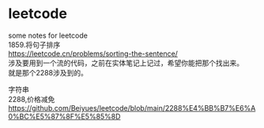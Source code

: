 # leetcode
some notes for leetcode<br>
1859.将句子排序<br>
https://leetcode.cn/problems/sorting-the-sentence/<br>
涉及要用到一个流的代码，之前在实体笔记上记过，希望你能把那个找出来。<br>
就是那个2288涉及到的。<br>

字符串<br>
2288,价格减免<br>https://github.com/Beiyues/leetcode/blob/main/2288%E4%BB%B7%E6%A0%BC%E5%87%8F%E5%85%8D
